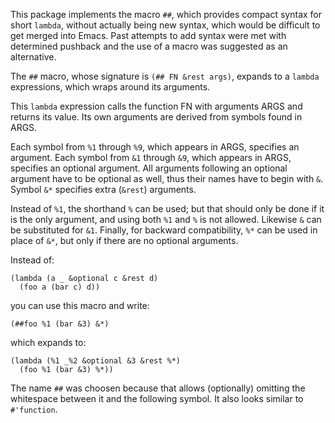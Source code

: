 This package implements the macro `##`, which provides compact
syntax for short `lambda`, without actually being new syntax,
which would be difficult to get merged into Emacs.  Past attempts
to add syntax were met with determined pushback and the use of a
macro was suggested as an alternative.

The `##` macro, whose signature is `(## FN &rest args)`, expands
to a `lambda` expressions, which wraps around its arguments.

This `lambda` expression calls the function FN with arguments
ARGS and returns its value.  Its own arguments are derived from
symbols found in ARGS.

Each symbol from `%1` through `%9`, which appears in ARGS,
specifies an argument.  Each symbol from `&1` through `&9`, which
appears in ARGS, specifies an optional argument.  All arguments
following an optional argument have to be optional as well, thus
their names have to begin with `&`.  Symbol `&*` specifies extra
(`&rest`) arguments.

Instead of `%1`, the shorthand `%` can be used; but that should
only be done if it is the only argument, and using both `%1` and
`%` is not allowed.  Likewise `&` can be substituted for `&1`.
Finally, for backward compatibility, `%*` can be used in place
of `&*`, but only if there are no optional arguments.

Instead of:

```elisp
(lambda (a _ &optional c &rest d)
  (foo a (bar c) d))
```

you can use this macro and write:

```elisp
(##foo %1 (bar &3) &*)
```

which expands to:

```elisp
(lambda (%1 _%2 &optional &3 &rest %*)
  (foo %1 (bar &3) %*))
```

The name `##` was choosen because that allows (optionally)
omitting the whitespace between it and the following symbol.
It also looks similar to `#'function`.
